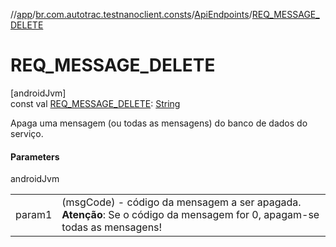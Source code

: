 //[app](../../../index.md)/[br.com.autotrac.testnanoclient.consts](../index.md)/[ApiEndpoints](index.md)/[REQ_MESSAGE_DELETE](-r-e-q_-m-e-s-s-a-g-e_-d-e-l-e-t-e.md)

# REQ_MESSAGE_DELETE

[androidJvm]\
const val [REQ_MESSAGE_DELETE](-r-e-q_-m-e-s-s-a-g-e_-d-e-l-e-t-e.md): [String](https://kotlinlang.org/api/latest/jvm/stdlib/kotlin/-string/index.html)

Apaga uma mensagem (ou todas as mensagens) do banco de dados do serviço.

#### Parameters

androidJvm

| | |
|---|---|
| param1 | (msgCode) - código da mensagem a ser apagada.<br>**Atenção**: Se o código da mensagem for 0, apagam-se todas as mensagens! |
